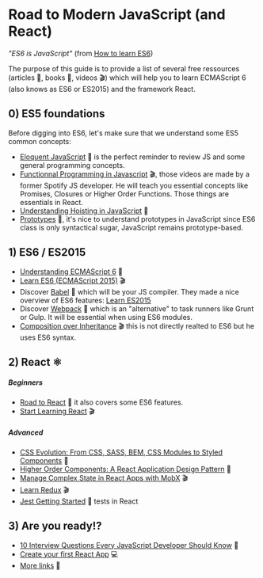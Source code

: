 # Road to Modern JavaScript (and React)

*"ES6 is JavaScript"* (from [How to learn ES6](https://medium.com/javascript-scene/how-to-learn-es6-47d9a1ac2620))

The purpose of this guide is to provide a list of several free ressources (articles :pencil:, books :book:, videos :clapper:) which will help you to learn ECMAScript 6 (also knows as ES6 or ES2015) and the framework React.

## 0) ES5 foundations
Before digging into ES6, let's make sure that we understand some ES5 common concepts:
- [Eloquent JavaScript](http://eloquentjavascript.net/) :book: is the perfect reminder to review JS and some general programming concepts.
- [Functionnal Programming in Javascript](https://www.youtube.com/playlist?list=PL0zVEGEvSaeEd9hlmCXrk5yUyqUag-n84) :clapper:, those videos are made by a former Spotify JS developer. He will teach you essential concepts like Promises, Closures or Higher Order Functions. Those things are essentials in React.
- [Understanding Hoisting in JavaScript](https://scotch.io/tutorials/understanding-hoisting-in-javascript) :pencil:
- [Prototypes](https://developer.mozilla.org/en-US/docs/Web/JavaScript/Inheritance_and_the_prototype_chain) :pencil:, it's nice to understand prototypes in JavaScript since ES6 class is only syntactical sugar, JavaScript remains prototype-based.
## 1) ES6 / ES2015
- [Understanding ECMAScript 6](https://leanpub.com/understandinges6/read) :book:
- [Learn ES6 (ECMAScript 2015)](https://egghead.io/courses/learn-es6-ecmascript-2015) :clapper:
- Discover [Babel](https://babeljs.io/) :pencil: which will be your JS compiler. They made a nice overview of ES6 features: [Learn ES2015](https://babeljs.io/learn-es2015/)
- Discover [Webpack](https://webpack.js.org/) :pencil: which is an "alternative" to task runners like Grunt or Gulp. It will be essential when using ES6 modules.
- [Composition over Inheritance](https://www.youtube.com/watch?v=wfMtDGfHWpA) :clapper: this is not directly realted to ES6 but he uses ES6 syntax.
## 2) React :atom_symbol:
##### Beginners
- [Road to React](https://leanpub.com/the-road-to-learn-react/read_full) :book: it also covers some ES6 features.
- [Start Learning React](https://egghead.io/courses/start-learning-react) :clapper:
##### Advanced
- [CSS Evolution: From CSS, SASS, BEM, CSS Modules to Styled Components](https://m.alphasights.com/css-evolution-from-css-sass-bem-css-modules-to-styled-components-d4c1da3a659b) :pencil:
- [Higher Order Components: A React Application Design Pattern](https://www.sitepoint.com/react-higher-order-components/) :pencil:
- [Manage Complex State in React Apps with MobX](https://egghead.io/courses/manage-complex-state-in-react-apps-with-mobx) :clapper:
- [Learn Redux](https://learnredux.com/) :clapper:
- [Jest Getting Started](https://facebook.github.io/jest/docs/en/getting-started.html) :pencil: tests in React
## 3) Are you ready!?
- [10 Interview Questions Every JavaScript Developer Should Know](https://medium.com/javascript-scene/10-interview-questions-every-javascript-developer-should-know-6fa6bdf5ad95) :pencil:
- [Create your first React App](https://github.com/facebookincubator/create-react-app) :computer:
- [More links](https://github.com/markerikson/react-redux-links) :pencil:
